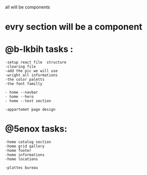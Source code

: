 all will be components 
# evry section will be a component
# @b-lkbih tasks :
    -setup react file  structure
    -clearing file
    -add the pic we will use 
    -wright all informations
    -the color paletts
    -the font familly

    - home --navbar
    - home --hero 
    - home --text section

    -appartemet page design
# @5enox tasks:
    -home catalog section
    -home grid gallery
    -home footer
    -home informations
    -home locations

    -plattes bureau

